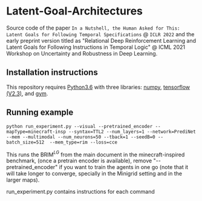 # Latent-Goal-Architectures

Source code of the paper `In a Nutshell, the Human Asked for This: Latent Goals for Following Temporal Specifications` @ `ICLR 2022` and the early preprint version titled as "Relational Deep Reinforcement Learning and Latent Goals for Following Instructions in Temporal Logic" @ ICML 2021 Workshop on Uncertainty and Robustness in Deep Learning.

## Installation instructions

This repository requires [Python3.6](https://www.python.org/) with three libraries: [numpy](http://www.numpy.org/), [tensorflow (V2.3)](https://www.tensorflow.org/), and [gym](https://gym.openai.com/). 

## Running example

    python run_experiment.py --visual --pretrained_encoder --mapType=minecraft-insp --syntax=TTL2 --num_layers=1 --network=PrediNet --mem --multimodal --num_neurons=50 --tback=1 --seedB=0 --batch_size=512  --mem_type=rim --loss=cce

This runs the BRIM$^{LG}$ from the main document in the minecraft-inspired benchmark, (once a pretrain encoder is available), remove "--pretrained_encoder" if you want to train the agents in one go (note that it will take longer to converge, specially in the Minigrid setting and in the larger maps).

run_experiment.py contains instructions for each command


